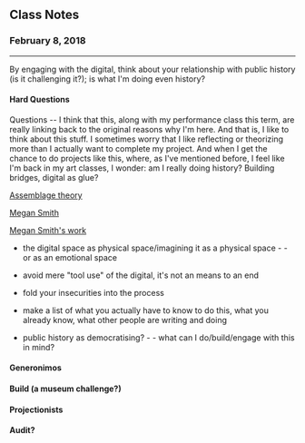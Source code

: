 ## Class Notes
### February 8, 2018
---

By engaging with the digital, think about your relationship with public history (is it challenging it?); is what I'm doing even history? 

#### Hard Questions

Questions -- I think that this, along with my performance class this term, are really linking back to the original reasons why I'm here. And that is, I like to think about this stuff. I sometimes worry that I like reflecting or theorizing more than I actually want to complete my project. And when I get the chance to do projects like this, where, as I've mentioned before, I feel like I'm back in my art classes, I wonder: am I really doing history? Building bridges, digital as glue?

[Assemblage theory](https://en.wikipedia.org/wiki/Assemblage_theory)

[Megan Smith](https://www.uregina.ca/mediaartperformance/faculty-staff/faculty/f-smith-megan.html)

[Megan Smith's work](http://megansmith.ca/)

- the digital space as physical space/imagining it as a physical space - - or as an emotional space

- avoid mere "tool use" of the digital, it's not an means to an end

- fold your insecurities into the process

- make a list of what you actually have to know to do this, what you already know, what other people are writing and doing

- public history as democratising? - - what can I do/build/engage with this in mind?

#### Generonimos

#### Build (a museum challenge?)

#### Projectionists

#### Audit?
